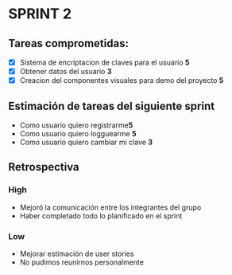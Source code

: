 # SPRINT 2

## Tareas comprometidas:
-  [x] Sistema de encriptacion de claves para el usuario **5**
-  [x] Obtener datos del usuario **3** 
-  [x] Creacion del componentes visuales para demo del proyecto **5**

## Estimación de tareas del siguiente sprint
- Como usuario quiero registrarme**5**
- Como usuario quiero logguearme **5**
- Como usuario quiero cambiar mi clave **3**


## Retrospectiva

### High
- Mejoró la comunicación entre los integrantes del grupo
- Haber completado todo lo planificado en el sprint

### Low
- Mejorar estimación de user stories
- No pudimos reunirnos personalmente

